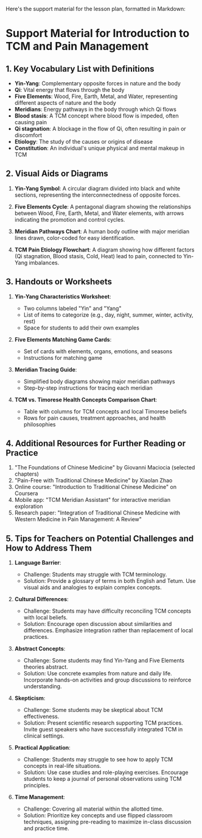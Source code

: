 Here's the support material for the lesson plan, formatted in Markdown:

# Support Material for Introduction to TCM and Pain Management

## 1. Key Vocabulary List with Definitions

- **Yin-Yang**: Complementary opposite forces in nature and the body
- **Qi**: Vital energy that flows through the body
- **Five Elements**: Wood, Fire, Earth, Metal, and Water, representing different aspects of nature and the body
- **Meridians**: Energy pathways in the body through which Qi flows
- **Blood stasis**: A TCM concept where blood flow is impeded, often causing pain
- **Qi stagnation**: A blockage in the flow of Qi, often resulting in pain or discomfort
- **Etiology**: The study of the causes or origins of disease
- **Constitution**: An individual's unique physical and mental makeup in TCM

## 2. Visual Aids or Diagrams

1. **Yin-Yang Symbol**: A circular diagram divided into black and white sections, representing the interconnectedness of opposite forces.

2. **Five Elements Cycle**: A pentagonal diagram showing the relationships between Wood, Fire, Earth, Metal, and Water elements, with arrows indicating the promotion and control cycles.

3. **Meridian Pathways Chart**: A human body outline with major meridian lines drawn, color-coded for easy identification.

4. **TCM Pain Etiology Flowchart**: A diagram showing how different factors (Qi stagnation, Blood stasis, Cold, Heat) lead to pain, connected to Yin-Yang imbalances.

## 3. Handouts or Worksheets

1. **Yin-Yang Characteristics Worksheet**:
   - Two columns labeled "Yin" and "Yang"
   - List of items to categorize (e.g., day, night, summer, winter, activity, rest)
   - Space for students to add their own examples

2. **Five Elements Matching Game Cards**:
   - Set of cards with elements, organs, emotions, and seasons
   - Instructions for matching game

3. **Meridian Tracing Guide**:
   - Simplified body diagrams showing major meridian pathways
   - Step-by-step instructions for tracing each meridian

4. **TCM vs. Timorese Health Concepts Comparison Chart**:
   - Table with columns for TCM concepts and local Timorese beliefs
   - Rows for pain causes, treatment approaches, and health philosophies

## 4. Additional Resources for Further Reading or Practice

1. "The Foundations of Chinese Medicine" by Giovanni Maciocia (selected chapters)
2. "Pain-Free with Traditional Chinese Medicine" by Xiaolan Zhao
3. Online course: "Introduction to Traditional Chinese Medicine" on Coursera
4. Mobile app: "TCM Meridian Assistant" for interactive meridian exploration
5. Research paper: "Integration of Traditional Chinese Medicine with Western Medicine in Pain Management: A Review"

## 5. Tips for Teachers on Potential Challenges and How to Address Them

1. **Language Barrier**: 
   - Challenge: Students may struggle with TCM terminology.
   - Solution: Provide a glossary of terms in both English and Tetum. Use visual aids and analogies to explain complex concepts.

2. **Cultural Differences**: 
   - Challenge: Students may have difficulty reconciling TCM concepts with local beliefs.
   - Solution: Encourage open discussion about similarities and differences. Emphasize integration rather than replacement of local practices.

3. **Abstract Concepts**: 
   - Challenge: Some students may find Yin-Yang and Five Elements theories abstract.
   - Solution: Use concrete examples from nature and daily life. Incorporate hands-on activities and group discussions to reinforce understanding.

4. **Skepticism**: 
   - Challenge: Some students may be skeptical about TCM effectiveness.
   - Solution: Present scientific research supporting TCM practices. Invite guest speakers who have successfully integrated TCM in clinical settings.

5. **Practical Application**: 
   - Challenge: Students may struggle to see how to apply TCM concepts in real-life situations.
   - Solution: Use case studies and role-playing exercises. Encourage students to keep a journal of personal observations using TCM principles.

6. **Time Management**: 
   - Challenge: Covering all material within the allotted time.
   - Solution: Prioritize key concepts and use flipped classroom techniques, assigning pre-reading to maximize in-class discussion and practice time.